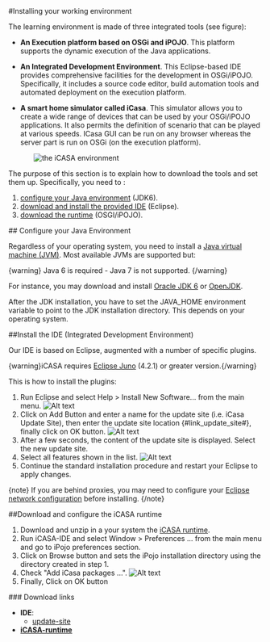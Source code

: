 

<article  markdown="1">


<section  markdown="1">
#Installing your working environment

The learning environment is made of three integrated tools (see figure):

+ **An Execution platform based on OSGi and iPOJO**. This platform supports the dynamic execution of the Java applications.

+ **An Integrated Development Environment**. This Eclipse-based IDE provides comprehensive facilities for the development in OSGi/iPOJO. Specifically, it includes a source code editor, build automation tools and automated deployment on the execution platform.

+ **A smart home simulator called iCasa**. This simulator allows you to create a wide range of devices that can be used by your OSGi/iPOJO applications. It also permits the definition of scenario that can be played at various speeds. ICasa GUI can be run on any browser whereas the server part is run on OSGi (on the execution platform).

<div style="margin:auto;width : 80%;"/>
<img alt="the iCASA environment" src="{#img#}/getting-started/getting-started.png"/>
</div>


The purpose of this section is to explain how to download the tools and set them up. 
Specifically, you need to :

1. [configure your Java environment](#java) (JDK6).
2. [download and install the provided IDE](#ide) (Eclipse).
3. [download the runtime](#runtime) (OSGI/iPOJO).

</section>

<section id = "java"  markdown="1">
## Configure your Java Environment

Regardless of your operating system, you need to install a [Java virtual machine (JVM)](http://en.wikipedia.org/wiki/Java_virtual_machine). Most available JVMs are supported but:

{warning}
Java 6 is required - Java 7 is not supported.
{/warning}

For instance, you may download and install [Oracle JDK 6](http://www.oracle.com/technetwork/java/javase/downloads/index.html) or [OpenJDK](http://openjdk.java.net/).

After the JDK installation, you have to set the JAVA_HOME environment variable to point to the JDK installation directory. This depends on your operating system. 

</section>

<section id="ide"  markdown="1"/>
##Install the IDE (Integrated Development Environment)

Our IDE is based on Eclipse, augmented with a number of specific plugins. 

{warning}iCASA requires [Eclipse Juno](http://www.eclipse.org/downloads/) (4.2.1) or greater version.{/warning}

This is how to install the plugins:

1. Run Eclipse and select Help > Install New Software... from the main menu.
![Alt text](img/downloads/download-ide1.png)
2. Click on Add Button and enter a name for the update site (i.e. iCasa Update Site), then enter the update site location {#link_update_site#}, finally click on OK button.
![Alt text](img/downloads/download-ide2.png)
3. After a few seconds, the content of the update site is displayed. Select the new update site.
4. Select all features shown in the list.
![Alt text](img/downloads/download-ide3.png)
5. Continue the standard installation procedure and restart your Eclipse to apply changes.

{note}
If you are behind proxies, you may need to configure your [Eclipse network configuration](http://help.eclipse.org/juno/index.jsp?topic=%2Forg.eclipse.platform.doc.user%2Freference%2Fref-net-preferences.htm) before installing.
{/note}

</section>

<section id="runtime"  markdown="1"/>
##Download and configure the iCASA runtime

1. Download and unzip in a your system the [iCASA runtime](http://repository-icasa.forge.cloudbees.com/release/fr/liglab/adele/icasa/icasa.teaching.distribution/0.0.1/icasa.teaching.distribution-0.0.1.zip).
2. Run iCASA-IDE and select Window > Preferences ... from the main menu and go to iPojo preferences section.
3. Click on Browse button and sets the iPojo installation directory using the directory created in step 1.
4. Check "Add iCasa packages ...".
![Alt text](img/downloads/download-icasa1.png)
5. Finally, Click on OK button

</section>

</article>

<aside  markdown="1">
### Download links

+ **IDE**: 
	+ [update-site](#update-site)	
+ [**iCASA-runtime**](http://repository-icasa.forge.cloudbees.com/release/fr/liglab/adele/icasa/icasa.teaching.distribution/0.0.1/icasa.teaching.distribution-0.0.1.zip)

</aside>
